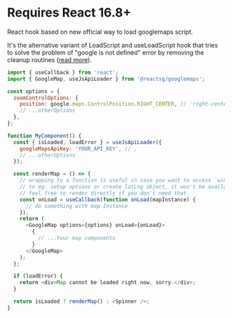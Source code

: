 # Requires React 16.8+

React hook based on new official way to load googlemaps script.

It's the alternative variant of LoadScript and useLoadScript hook that tries to solve the problem of "google is not defined" error by removing the cleanup routines ([read more](https://github.com/JustFly1984/react-google-maps-api/pull/143)).

```js static
import { useCallback } from 'react';
import { GoogleMap, useJsApiLoader } from '@reactsg/googlemaps';

const options = {
  zoomControlOptions: {
    position: google.maps.ControlPosition.RIGHT_CENTER, // 'right-center' ,
    // ...otherOptions
  },
};

function MyComponent() {
  const { isLoaded, loadError } = useJsApiLoader({
    googleMapsApiKey: 'YOUR_API_KEY', // ,
    // ...otherOptions
  });

  const renderMap = () => {
    // wrapping to a function is useful in case you want to access `window.google`
    // to eg. setup options or create latLng object, it won't be available otherwise
    // feel free to render directly if you don't need that
    const onLoad = useCallback(function onLoad(mapInstance) {
      // do something with map Instance
    });
    return (
      <GoogleMap options={options} onLoad={onLoad}>
        {
          // ...Your map components
        }
      </GoogleMap>
    );
  };

  if (loadError) {
    return <div>Map cannot be loaded right now, sorry.</div>;
  }

  return isLoaded ? renderMap() : <Spinner />;
}
```
